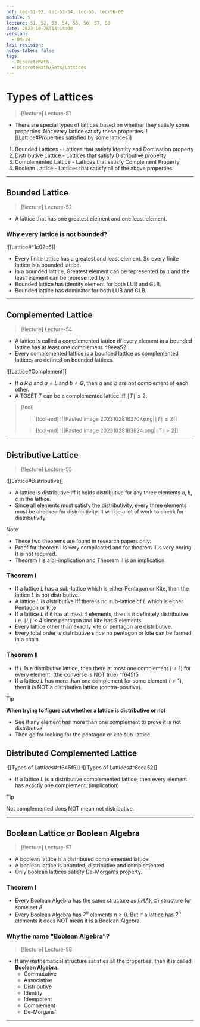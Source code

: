 ```yaml
---
pdf: lec-51-52, lec-53-54, lec-55, lec-56-60
module: 5
lecture: 51, 52, 53, 54, 55, 56, 57, 58
date: 2023-10-28T14:14:00
version:
  - DM-24
last-revision: 
notes-taken: false
tags:
  - DiscreteMath
  - DiscreteMath/Sets/Lattices
---
```

# Types of Lattices
> [!lecture] Lecture-51

- There are special types of lattices based on whether they satisfy some properties. Not every lattice satisfy these properties.
![[Lattice#Properties satisfied by some lattices]]

1. Bounded Lattices - Lattices that satisfy Identity and Domination property
2. Distributive Lattice - Lattices that satisfy Distributive property
3. Complemented Lattice - Lattices that satisfy Complement Property
4. Boolean Lattice - Lattices that satisfy all of the above properties

---
## Bounded Lattice
> [!lecture] Lecture-52

- A lattice that has one greatest element and one least element. 
### Why every lattice is not bounded?
![[Lattice#^1c02c6]]
- Every finite lattice has a greatest and least element. So every finite lattice is a bounded lattice.
- In a bounded lattice, Greatest element can be represented by `1` and the least element can be represented by `0`.
- Bounded lattice has identity element for both LUB and GLB.
- Bounded lattice has dominator for both LUB and GLB.

---

## Complemented Lattice 
> [!lecture] Lecture-54

- A lattice is called a complemented lattice iff every element in a bounded lattice has at least one complement. ^8eea52
- Every complemented lattice is a bounded lattice as complemented lattices are defined on bounded lattices.

![[Lattice#Complement]]

- If $a\;R\;b$ and $a \not= L$ and $b \not= G$, then $a$ and $b$ are not complement of each other.
- A TOSET $T$ can be a complemented lattice iff $\mid T \mid \le 2$.

> [!col]
>> [!col-md]
>> ![[Pasted image 20231028183707.png|$\mid T \mid \le 2$]] 
> 
>> [!col-md]
>> ![[Pasted image 20231028183824.png|$\mid T \mid \gt 2$]]

----

## Distributive Lattice
> [!lecture] Lecture-55

![[Lattice#Distributive]]
- A lattice is distributive iff it holds distributive for any three elements $a, b, c$ in the lattice.
- Since all elements must satisfy the distributivity, every three elements must be checked for distributivity. It will be a lot of work to check for distributivity.

> [!NOTE] 
> - These two theorems are found in research papers only.
> - Proof for theorem I is very complicated and for theorem II is very boring. It is not required.
> - Theorem I is a bi-implication and Theorem II is an implication.

### Theorem I
- If a lattice $L$ has a sub-lattice which is either Pentagon or Kite, then the lattice $L$ is not distributive.
- A lattice $L$ is distributive iff there is no sub-lattice of $L$ which is either Pentagon or Kite.
- If a lattice $L$ if it has at most $4$ elements, then is it definitely distributive i.e. $\mid L \mid \le 4$ since pentagon and kite has 5 elements.
- Every lattice other than exactly kite or pentagon are distributive.
- Every total order is distributive since no pentagon or kite can be formed in a chain.

### Theorem II
- If $L$ is a distributive lattice, then there at most one complement ($\le 1$) for every element. (the converse is NOT true) ^f645f5
- If a lattice $L$ has more than one complement for some element ($\gt 1$), then it is NOT a distributive lattice (contra-positive). 

> [!tip] 
> **When trying to figure out whether a lattice is distributive or not**
> - See if any element has more than one complement to prove it is not distributive 
> - Then go for looking for the pentagon or kite sub-lattice.

## Distributed Complemented Lattice

![[Types of Lattices#^f645f5]]
![[Types of Lattices#^8eea52]]
- If a lattice $L$ is a distributive complemented lattice, then every element has exactly one complement. (implication)

> [!tip]
> Not complemented does NOT mean not distributive.

---
## Boolean Lattice or Boolean Algebra
> [!lecture] Lecture-57

- A boolean lattice is a distributed complemented lattice
- A boolean lattice is bounded, distributive and complemented.
- Only boolean lattices satisfy De-Morgan's property.

### Theorem I
- Every Boolean Algebra has the same structure as $(\mathcal{P}(A), \subseteq)$ structure for some set $A$.
- Every Boolean Algebra has $2^n$ elements $n \ge 0$. But if a lattice has $2^n$ elements it does NOT mean it is a Boolean Algebra.

### Why the name "Boolean Algebra"?
> [!lecture] Lecture-58
- If any mathematical structure satisfies all the properties, then it is called **Boolean Algebra**.
	- Commutative
	- Associative
	- Distributive
	- Identity
	- Idempotent
	- Complement
	- De-Morgans'

---
